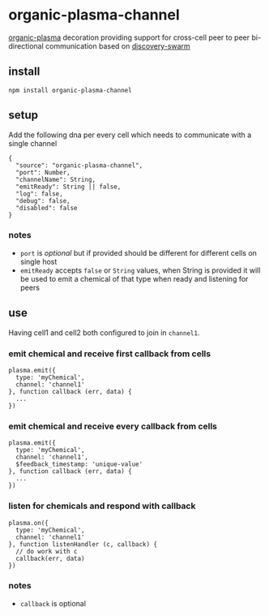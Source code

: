 # organic-plasma-channel

[organic-plasma](https://github.com/outbounder/organic-plasma) decoration providing support for cross-cell peer to peer bi-directional communication based on [discovery-swarm](https://github.com/mafintosh/discovery-swarm)

## install

`npm install organic-plasma-channel`

## setup

Add the following dna per every cell which needs to communicate with a single channel

```
{
  "source": "organic-plasma-channel",
  "port": Number,
  "channelName": String,
  "emitReady": String || false,
  "log": false,
  "debug": false,
  "disabled": false
}
```

### notes

* `port` is *optional* but if provided should be different for different cells on single host
* `emitReady` accepts `false` or `String` values, when String is provided it will be used to emit a chemical of that type when ready and listening for peers

## use

Having cell1 and cell2 both configured to join in `channel1`.

### emit chemical and receive first callback from cells

```
plasma.emit({
  type: 'myChemical',
  channel: 'channel1'
}, function callback (err, data) {
  ...
})
```

### emit chemical and receive every callback from cells

```
plasma.emit({
  type: 'myChemical',
  channel: 'channel1',
  $feedback_timestamp: 'unique-value'
}, function callback (err, data) {
  ...
})
```

### listen for chemicals and respond with callback

```
plasma.on({
  type: 'myChemical',
  channel: 'channel1'
}, function listenHandler (c, callback) {
  // do work with c
  callback(err, data)
})
```

### notes

* `callback` is optional
